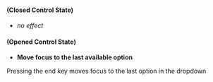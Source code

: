 #### (Closed Control State)
- *no effect*

#### (Opened Control State)
- **Move focus to the last available option**

Pressing the end key moves focus to the last option in the dropdown
